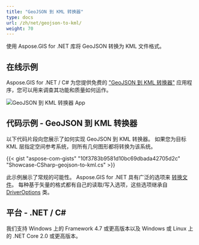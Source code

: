 ```yaml
---
title: "GeoJSON 到 KML 转换器"
type: docs
url: /zh/net/geojson-to-kml/
weight: 70
---
```


使用 Aspose.GIS for .NET 库将 GeoJSON 转换为 KML 文件格式。

## **在线示例**

Aspose.GIS for .NET / C# 为您提供免费的 ["GeoJSON 到 KML 转换器"](https://products.aspose.app/gis/conversion/geojson-to-kml) 应用程序，您可以用来调查其功能和质量如何运作。

![GeoJSON 到 KML 转换器 App](conversion.png)

## **代码示例 - GeoJSON 到 KML 转换器**

以下代码片段向您展示了如何实现 GeoJSON 到 KML 转换器。 如果您为目标 KML 层指定空间参考系统，则所有几何图形都将转换为该系统。

{{< gist "aspose-com-gists" "10f3783b9581d10bc69dbada42705d2c" "Showcase-CSharp-geojson-to-kml.cs" >}}

此示例展示了常规的可能性。 Aspose.GIS for .NET 具有广泛的选项来 [转换文件](https://docs.aspose.com/gis/net/vector-layers/)。 每种基于矢量的格式都有自己的读取/写入选项，这些选项继承自 [DriverOptions](https://reference.aspose.com/gis/net/aspose.gis/driveroptions) 类。

## **平台 - .NET / C#**

我们支持 Windows 上的 Framework 4.7 或更高版本以及 Windows 或 Linux 上的 .NET Core 2.0 或更高版本。
